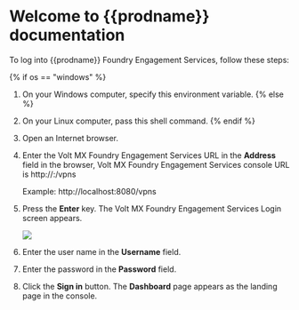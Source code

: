 
# Welcome to {{prodname}} documentation




To log into {{prodname}} Foundry Engagement Services, follow these steps:

{% if os == "windows" %}
1.  On your Windows computer, specify this environment variable.
{% else %}
1.  On your Linux computer, pass this shell command.
{% endif %}
2.  Open an Internet browser.
3.  Enter the Volt MX Foundry Engagement Services URL in the **Address** field in the browser, Volt MX Foundry Engagement Services console URL is http://<servername>:<serverport>/vpns
    
    Example: http://localhost:8080/vpns
    
4.  Press the **Enter** key. The Volt MX Foundry Engagement Services Login screen appears.
    
    ![](Resources/Images/Overview/loginscreen.PNG)
    
5.  Enter the user name in the **Username** field.
6.  Enter the password in the **Password** field.
7.  Click the **Sign in** button. The **Dashboard** page appears as the landing page in the console.
